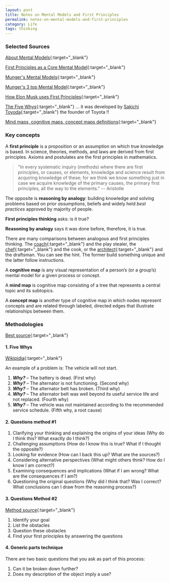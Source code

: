 ```yaml
---
layout: post
title: Notes on Mental Models and First Principles
permalink: notes-on-mental-models-and-first-principles
category: Life
tags: thinking
---
```


### Selected Sources

[About Mental Models](https://fs.blog/mental-models/#general_thinking_concepts){:target="_blank"} 

[First Principles as a Core Mental Model](https://fs.blog/2018/04/first-principles/){:target="_blank"} 

[Munger's Mental Models](https://www.youtube.com/watch?v=ywyQ_eNNCJU){:target="_blank"} 

[Munger's 3 top Mental Model](https://www.youtube.com/watch?v=uvIcZpNFE_s){:target="_blank"} 

[How Elon Musk uses First Principles](https://medium.com/the-mission/elon-musks-3-step-first-principles-thinking-how-to-think-and-solve-difficult-problems-like-a-ba1e73a9f6c0){:target="_blank"} 

[The Five Whys](https://en.wikipedia.org/wiki/Five_whys){:target="_blank"}  ... it was developed by [Sakichi Toyoda](https://en.wikipedia.org/wiki/Sakichi_Toyoda){:target="_blank"}  the founder of Toyota !!

[Mind maps, cognitive maps, concept maps definitions](https://www.nngroup.com/articles/cognitive-mind-concept/){:target="_blank"} 



### Key concepts

A **first principle** is a proposition or an assumption on which true knowledge is based. In science, theories, methods, and laws are derived from first principles. Axioms and postulates are the first principles in mathematics.

> "In every systematic inquiry (methods) where there are first principles, or causes, or elements, knowledge and science result from acquiring knowledge of these; for we think we know something just in case we acquire knowledge of the primary causes, the primary first principles, all the way to the elements."   -- Aristotle

The opposite is **reasoning by analogy**: building knowledge and solving problems based on prior *assumptions*, beliefs and widely held *best practices* approved by majority of people.

**First principles thinking** asks: is it true?

**Reasoning by analogy** says it was done before, therefore, it is true.

There are many comparisons between analogous and first principles thinking. The [coach](https://fs.blog/2018/04/first-principles/#:~:text=A){:target="_blank"} and the play stealer, the [chef](https://waitbutwhy.com/2015/11/the-cook-and-the-chef-musks-secret-sauce.html){:target="_blank"}  and the cook, or the [architect](https://www.maray.ai/posts/the-guide-to-architects-career-path){:target="_blank"}  and the draftsman. You can see the hint. The former build something unique and the latter follow instructions.

A **cognitive map** is any visual representation of a person’s (or a group’s) mental model for a given process or concept. 

A **mind map** is cognitive map consisting of a tree that represents a central topic and its subtopics. 

A **concept map** is another type of cognitive map in which nodes represent concepts and are related through labeled, directed edges that illustrate relationships between them. 



### Methodologies

[Best source](https://www.maray.ai/posts/first-principles-thinking){:target="_blank"} 


#### 1. Five Whys

[Wikipidia](https://en.wikipedia.org/wiki/Five_whys){:target="_blank"} 

An example of a problem is: The vehicle will not start.

1. ***Why?*** – The battery is dead. (First why)
2. ***Why?*** – The alternator is not functioning. (Second why)
3. ***Why?*** – The alternator belt has broken. (Third why)
4. ***Why?*** – The alternator belt was well beyond its useful service life and not replaced. (Fourth why)
5. ***Why?*** – The vehicle was not maintained according to the recommended service schedule. (Fifth why, a root cause)



#### 2. Questions method #1

1. Clarifying your thinking and explaining the origins of your ideas (Why do I think this? What exactly do I think?)
2. Challenging assumptions (How do I know this is true? What if I thought the opposite?)
3. Looking for evidence (How can I back this up? What are the sources?)
4. Considering alternative perspectives (What might others think? How do I know I am correct?)
5. Examining consequences and implications (What if I am wrong? What are the consequences if I am?)
6. Questioning the original questions (Why did I think that? Was I correct? What conclusions can I draw from the reasoning process?)




#### 3. Questions Method #2

[Method source](https://benjaminstrusnik.com/blog/wealth/business/growth/first-principles-thinking/){:target="_blank"} 

1. Identify your goal
2. List the obstacles
3. Question these obstacles
4. Find your first principles by answering the questions



#### 4. Generic parts technique 

There are two basic questions that you ask as part of this process:

1. Can it be broken down further?  
2. Does my description of the object imply a use?  

